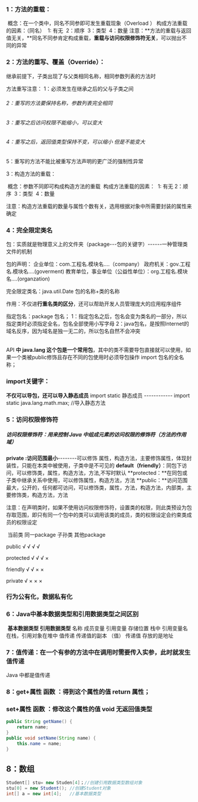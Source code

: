 ### 1：方法的重载：

​	概念：在一个类中，同名不同参即可发生重载现象（Overload   ）
​	构成方法重载的因素：（同名）
​		1:  有无
​		2：顺序
​		3：类型
​		4：数量
注意：**方法的重载与返回值无关，**同名不同参肯定构成重载，**重载与访问权限修饰符无关**，可以抛出不同的异常

### 2：方法的重写、覆盖（Override）：

继承前提下，子类出现了与父类相同名称，相同参数列表的方法时

方法重写注意：
1：必须发生在继承之后的父与子类之间

###### 	2：重写的方法要保持名称，参数列表完全相同

###### ​3：重写之后访问权限不能缩小，可以变大

###### 	4：重写之后，返回值类型保持不变，可以缩小  但是不能变大

5：重写的方法不能比被重写方法声明的更广泛的强制性异常

3：构造方法的重载：

​		概念：参数不同即可构成构造方法的重载
​		构成方法重载的因素：
​		1:  有无
​		2：顺序
​		3：类型
​		4：数量

​	注意：构造方法重载的数量与属性个数有关，选用根据对象中所需要封装的属性来确定



### 4：完全限定类名

包：实质就是物理意义上的文件夹（package---包的关键字）------一种管理类文件的机制

包的声明：
	企业单位：com.工程名.模块名....（company）
	政府机关：gov.工程名.模块名....(goverment)
	教育单位，事业单位（公益性单位）：org.工程名.模块名....(organzation)

完全限定类名：java.util.Date   包的名称+类的名称

作用：不仅进**行重名类的区分**，还可以帮助开发人员管理庞大的应用程序组件

指定包名：package  包名；
1：指定包名之后，包名会变为类名的一部分，所以指定类时必须指定全名，包名全部使用小写字母
2：java包名，是按照Internet的域名反序，因为域名是独一无二的，所以包名自然不会冲突

​	
API **中 java.lang 这个包是一个常用包**，其中的类不需要导包直接就可以使用，如果一个类被public修饰且存在不同的包使用时必须导包操作
import 包名的全名称；

### import关键字：

**不仅可以导包，还可以导入静态成员**
import static 静态成员  ------------ import static java.lang.math.max;    //导入静态方法



### 5：访问权限修饰符

##### 访问权限修饰符：用来控制 Java 中组成元素的访问权限的修饰符（方法的作用域）

**private :访问范围最小**--------可以修饰  属性，构造方法，主要修饰属性，体现封装性，只能在本类中被使用，子类中是不可见的
**default（friendly）**：同包下访问，可以修饰类，属性，构造方法，方法,不写时默认
**protected：**在同包或子类中继承关系中使用，可以修饰属性，构造方法，方法
**public：**访问范围最大，公开的，任何都可访问，可以修饰类，属性，方法，构造方法，内部类，主要修饰类，构造方法，方法

注意：在声明类时，如果不使用访问权限修饰符，设置类的权限，则此类预设为包存取范围，即只有同一个包中的类可以调用该类的成员，类的权限设定会约束类成员的权限设定	

​         当前类 同一package 子孙类 其他package 

public       √          √           √            √ 

protected √         √            √            × 

friendly     √         √            ×            × 

private     √         ×            ×             × 



### 行为公有化，数据私有化

### 6：Java中基本数据类型和引用数据类型之间区别

​		**基本数据类型                                 引用数据类型**
名称		成员变量					       引用变量
存储位置	栈中                                                引用变量名在栈，引用对象在堆中
值传递	传递值的副本  （值）                     传递值 存放的是地址

### 7：值传递：在一个有参的方法中在调用时需要传入实参，此时就发生值传递

Java 中都是值传递



### 8：get+属性 函数 ：得到这个属性的值   return 属性；

###            set+属性 函数 ：修改这个属性的值    void  无返回值类型

```java
public String getName() {
	return name;
}
public void setName(String name) {
	this.name = name;
}
```



## 8：数组

```java
Student[] stu= new Studen[4]；//创建引用数据类型数组对象
stu[0] = new Student();	//创建Student对象
int[] a = new int[4];	//基本数据类型
```







